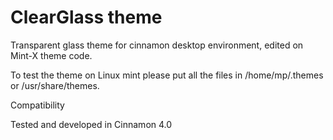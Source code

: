 # ClearGlass theme

Transparent glass theme for cinnamon desktop environment, edited on Mint-X theme code.

To test the theme on Linux mint please put all the files in /home/mp/.themes  or  /usr/share/themes.

Compatibility

Tested and developed in  Cinnamon 4.0
